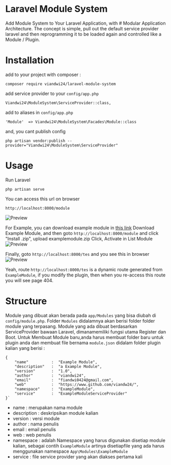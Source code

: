 # Laravel Module System

Add Module System to Your Laravel Application, with # Modular Application Architecture.  The concept is simple, pull out the default service provider laravel and then reprogramming it to be loaded again and controlled like a Module / Plugin.


# Installation
add to your project with composer :

    composer require viandwi24/laravel-module-system
add service provider to your `config/app.php`

    Viandwi24\ModuleSystem\ServiceProvider::class,
add to aliases in `config/app.php`

    'Module'  => Viandwi24\ModuleSystem\Facades\Module::class
and, you cant publish config 

    php artisan vendor:publish --provider="Viandwi24\ModuleSystem\ServiceProvider"       

# Usage
Run Laravel 

    php artisan serve

You can access this url on browser 

    http://localhost:8000/module
![Preview](https://i.ibb.co/xhYXWnw/Screenshot-from-2020-05-02-09-56-33.png)

For Example, you can download example module in [this link](github.com)
Download Example Module, and then goto `http://localhost:8000/module` and click "Install .zip", upload examplemodule.zip
Click, Activate in List Module 
![Preview](https://i.ibb.co/zrh4TN3/Screenshot-from-2020-05-02-10-00-32.png)

Finally, goto `http://localhost:8000/tes` and you see this in browser
![Preview](https://i.ibb.co/020Jz2H/Screenshot-from-2020-05-02-10-02-04.png)

Yeah, route `http://localhost:8000/tes` is a dynamic route generated from `ExampleModule`, if you modify the plugin, then when you re-access this route you will see page 404.

# Structure
Module yang dibuat akan berada pada `app/Modules` yang bisa diubah di `config/module.php`.
Folder `Modules` didalamnya akan berisi folder folder module yang terpasang.
Module yang ada dibuat berdasarkan ServiceProvider bawaan Laravel, dimanamemiliki fungsi utama Register dan Boot.
Untuk Membuat Module baru,anda harus membuat folder baru untuk plugin anda dan membuat file bernama `module.json` didalam folder plugin kalian yang berisi :

    {
    	"name"			:  "Example Module",
    	"description"	:  "a Example Module",
    	"version"		:  "1.0",
    	"author"		:  "viandwi24",
    	"email"			:  "fiandwi0424@gmail.com",
    	"web"			:  "https://www.github.com/viandw24/",
    	"namespace"		:  "ExampleModule",
    	"service"		:  "ExampleModuleServiceProvider"
    }`

 - name : merupakan nama module
 - description : deskripsikan module kalian
 - version : versi module
 - author : nama penulis
 - email : email penulis
 - web : web penulis
 - namespace : adalah Namespace yang harus digunakan disetiap module kalian, sebagai contih `ExampleModule` artinya disetiapfile yang ada harus menggunakan namespace `App\Modules\ExampleModule`
 -  service : file service provider yang akan diakses pertama kali

